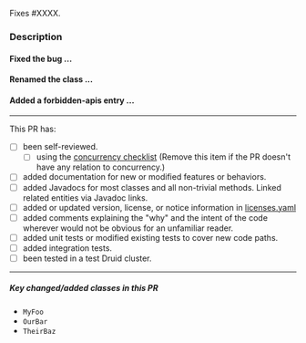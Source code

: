 <!-- Thanks for trying to help us make Apache Druid (incubating) be the best it can be! Please fill out as much of the following information as is possible (where relevant, and remove it when irrelevant) to help make the intention and scope of this PR clear in order to ease review. -->

Fixes #XXXX.

<!-- Replace XXXX with the id of the issue fixed in this PR. Remove this section if there is no corresponding issue. Don't reference the issue in the title of this pull-request. -->

<!-- If you are a committer, follow the PR action item checklist for committers:
https://github.com/apache/incubator-druid/blob/master/dev/committer-instructions.md#pr-and-issue-action-item-checklist-for-committers. -->

### Description

<!-- Describe the goal of this PR, what problem are you fixing. If there is a corresponding issue (referenced above), it's not necessary to repeat the description here, however, you may choose to keep one summary sentence. -->

<!-- Describe your patch: what did you change in code? How did you fix the problem? -->

<!-- If there are several relatively logically separate changes in this PR, create a mini-section for each of them. For example: -->

#### Fixed the bug ...
#### Renamed the class ...
#### Added a forbidden-apis entry ...

<!--
In each section, please describe design decisions made, including:
 - Choice of algorithms
 - Behavioral aspects. What configuration values are acceptable? How are corner cases and error conditions handled, such as when there are insufficient resources?
 - Class organization and design (how the logic is split between classes, inheritance, composition, design patterns)
 - Method organization and design (how the logic is split between methods, parameters and return types)
 - Naming (class, method, API, configuration, HTTP endpoint, names of emitted metrics)
-->


<!-- It's good to describe an alternative design (or mention an alternative name) for every design (or naming) decision point and compare the alternatives with the designs that you've implemented (or the names you've chosen) to highlight the advantages of the chosen designs and names. -->

<!-- If there was a discussion of the design of the feature implemented in this PR elsewhere (e. g. a "Proposal" issue, any other issue, or a thread in the development mailing list), link to that discussion from this PR description and explain what have changed in your final design compared to your original proposal or the consensus version in the end of the discussion. If something hasn't changed since the original discussion, you can omit a detailed discussion of those aspects of the design here, perhaps apart from brief mentioning for the sake of readability of this PR description. -->

<!-- Some of the aspects mentioned above may be omitted for simple and small changes. -->

<hr>

This PR has:
- [ ] been self-reviewed.
   - [ ] using the [concurrency checklist](https://github.com/apache/incubator-druid/blob/master/dev/code-review/concurrency.md) (Remove this item if the PR doesn't have any relation to concurrency.)
- [ ] added documentation for new or modified features or behaviors.
- [ ] added Javadocs for most classes and all non-trivial methods. Linked related entities via Javadoc links.
- [ ] added or updated version, license, or notice information in [licenses.yaml](https://github.com/apache/incubator-druid/blob/master/licenses.yaml)
- [ ] added comments explaining the "why" and the intent of the code wherever would not be obvious for an unfamiliar reader.
- [ ] added unit tests or modified existing tests to cover new code paths.
- [ ] added integration tests.
- [ ] been tested in a test Druid cluster.

<!-- Check the items by putting "x" in the brackets for the done things. Not all of these items apply to every PR. Remove the items which are not done or not relevant to the PR. None of the items from the checklist above are strictly necessary, but it would be very helpful if you at least self-review the PR. -->

<hr>

##### Key changed/added classes in this PR
 * `MyFoo`
 * `OurBar`
 * `TheirBaz`
